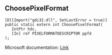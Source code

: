 ## ChoosePixelFormat

```
[DllImport("gdi32.dll", SetLastError = true)]
public static extern int ChoosePixelFormat(
   IntPtr hdc,
   [In] ref PIXELFORMATDESCRIPTOR ppfd
);
```

Microsoft documentation: [Link](https://docs.microsoft.com/en-us/windows/win32/api/wingdi/nf-wingdi-choosepixelformat)
